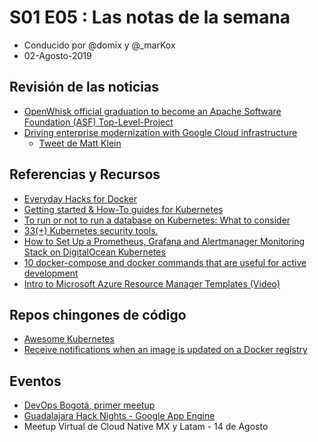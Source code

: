 # S01 E05 : Las notas de la semana

- Conducido por @domix y @_marKox
- 02-Agosto-2019

<!---
## Contenido

- 00:00:00 - ¡Bienvenida al podcast!
- 00:02:00 - Revisión de las noticias
- 00:04:00 - Tema
--->

## Revisión de las noticias

* [OpenWhisk official graduation to become an Apache Software Foundation (ASF) Top-Level-Project](https://developer.ibm.com/blogs/apache-openwhisk-community-graduation/)
* [Driving enterprise modernization with Google Cloud infrastructure](https://cloud.google.com/blog/products/networking/driving-enterprise-modernization-with-google-cloud-infrastructure)
    * [Tweet de Matt Klein](https://twitter.com/mattklein123/status/1156413081116798976)

## Referencias y Recursos

* [Everyday Hacks for Docker](https://codefresh.io/docker-tutorial/everyday-hacks-docker/)
* [Getting started & How-To guides for Kubernetes](https://docs.bitnami.com/kubernetes/)
* [To run or not to run a database on Kubernetes: What to consider](https://cloud.google.com/blog/products/databases/to-run-or-not-to-run-a-database-on-kubernetes-what-to-consider)
* [33(+) Kubernetes security tools.](https://sysdig.com/blog/33-kubernetes-security-tools/)
* [How to Set Up a Prometheus, Grafana and Alertmanager Monitoring Stack on DigitalOcean Kubernetes](https://dev.to/digitalocean/how-to-set-up-a-prometheus-grafana-and-alertmanager-monitoring-stack-on-digitalocean-kubernetes-268j)
* [10 docker-compose and docker commands that are useful for active development](https://dev.to/aduranil/10-docker-compose-and-docker-commands-that-are-useful-for-active-development-22f9)
* [Intro to Microsoft Azure Resource Manager Templates (Video)](https://dev.to/azure/intro-to-microsoft-azure-resource-manager-templates-video-9cc)

## Repos chingones de código

* [Awesome Kubernetes](https://github.com/ramitsurana/awesome-kubernetes)
* [Receive notifications when an image is updated on a Docker registry](https://github.com/crazy-max/diun)


## Eventos

* [DevOps Bogotá, primer meetup](https://www.meetup.com/Bogota-DevOps/events/263231656/)
* [Guadalajara Hack Nights - Google App Engine](https://www.meetup.com/Guadalajara-Hack-Nights/events/262981257/)
* Meetup Virtual de Cloud Native MX y Latam -  14 de Agosto

